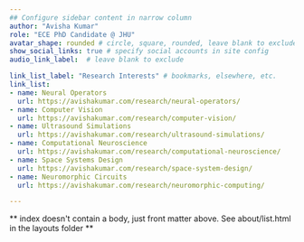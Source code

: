 ```yaml
---
## Configure sidebar content in narrow column
author: "Avisha Kumar"
role: "ECE PhD Candidate @ JHU"
avatar_shape: rounded # circle, square, rounded, leave blank to exclude
show_social_links: true # specify social accounts in site config
audio_link_label:  # leave blank to exclude

link_list_label: "Research Interests" # bookmarks, elsewhere, etc.
link_list:
- name: Neural Operators
  url: https://avishakumar.com/research/neural-operators/
- name: Computer Vision 
  url: https://avishakumar.com/research/computer-vision/
- name: Ultrasound Simulations
  url: https://avishakumar.com/research/ultrasound-simulations/
- name: Computational Neuroscience 
  url: https://avishakumar.com/research/computational-neuroscience/
- name: Space Systems Design
  url: https://avishakumar.com/research/space-system-design/
- name: Neuromorphic Circuits
  url: https://avishakumar.com/research/neuromorphic-computing/

---
```

** index doesn't contain a body, just front matter above.
See about/list.html in the layouts folder **